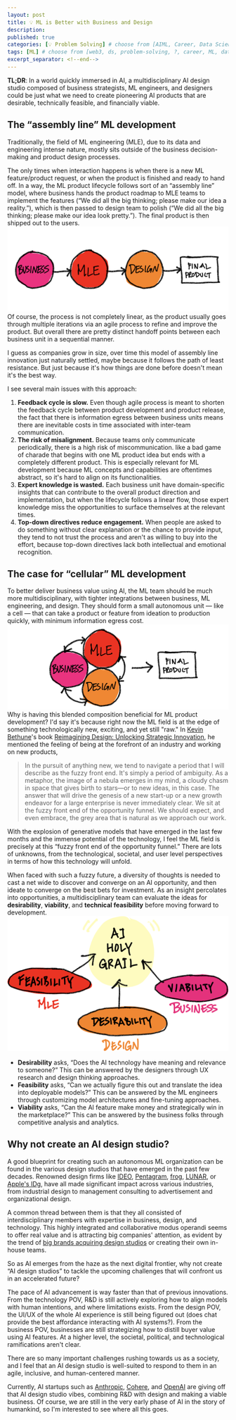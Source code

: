 ```yaml
---
layout: post
title: 💡 ML is Better with Business and Design
description: 
published: true
categories: [💡 Problem Solving] # choose from [AIML, Career, Data Science, Design, Diagrams, Guides, Product, Research, Web3]
tags: [ML] # choose from [web3, ds, problem-solving, ?, career, ML, data science, thoughts, trends, products, Misc]
excerpt_separator: <!--end-->
---
```


**TL;DR**: In a world quickly immersed in AI, a multidisciplinary AI design studio composed of business strategists, ML engineers, and designers could be just what we need to create pioneering AI products that are desirable, technically feasible, and financially viable.<!--end-->

## The “assembly line” ML development
Traditionally, the field of ML engineering (MLE), due to its data and engineering intense nature, mostly sits outside of the business decision-making and product design processes. 

The only times when interaction happens is when there is a new ML feature/product request, or when the product is finished and ready to hand off. In a way, the ML product lifecycle follows sort of an “assembly line” model, where business hands the product roadmap to MLE teams to implement the features (“We did all the big thinking; please make our idea a reality.”), which is then passed to design team to polish (“We did all the big thinking; please make our idea look pretty.”). The final product is then shipped out to the users. 
[![](/static/imgs/72D36BD1-8A98-42C6-82E4-029A55074CC5.png)](/static/imgs/72D36BD1-8A98-42C6-82E4-029A55074CC5.png)
Of course, the process is not completely linear, as the product usually goes through multiple iterations via an agile process to refine and improve the product. But overall there are pretty distinct handoff points between each business unit in a sequential manner. 

I guess as companies grow in size, over time this model of assembly line innovation just naturally settled, maybe because it follows the path of least resistance. But just because it's how things are done before doesn't mean it's the best way. 

I see several main issues with this approach:
1. **Feedback cycle is slow.**  Even though agile process is meant to shorten the feedback cycle between product development and product release, the fact that there is information egress between business units means there are inevitable costs in time associated with inter-team communication. 
2. **The risk of misalignment.** Because teams only communicate periodically, there is a high risk of miscommunication. like a bad game of charade that begins with one ML product idea but ends with a completely different product. This is especially relevant for ML development because ML concepts and capabilities are oftentimes abstract, so it's hard to align on its functionalities.
3. **Expert knowledge is wasted.** Each business unit have domain-specific insights that can contribute to the overall product direction and implementation, but when the lifecycle follows a linear flow, those expert knowledge miss the opportunities to surface themselves at the relevant times. 
4. **Top-down directives reduce engagement.** When people are asked to do something without clear explanation or the chance to provide input, they tend to not trust the process and aren't as willing to buy into the effort, because top-down directives lack both intellectual and emotional recognition. 

## The case for “cellular” ML development
To better deliver business value using AI, the ML team should be much more multidisciplinary, with tighter integrations between business, ML engineering, and design. They should form a small autonomous unit — like a cell — that can take a product or feature from ideation to production quickly, with minimum information egress cost.  
[![](/static/imgs/A02FCF2D-3A40-49B8-A775-2BCF52EFD979.png)](/static/imgs/A02FCF2D-3A40-49B8-A775-2BCF52EFD979.png)
Why is having this blended composition beneficial for ML product development? I'd say it's because right now the ML field is at the edge of something technologically new, exciting, and yet still "raw." In [Kevin Bethune](https://www.linkedin.com/in/kevinbethune/)'s book [Reimagining Design: Unlocking Strategic Innovation](https://mitpress.mit.edu/9780262046503/reimagining-design/), he mentioned the feeling of being at the forefront of an industry and working on new products,

> In the pursuit of anything new, we tend to navigate a period that I will describe as the fuzzy front end. It's simply a period of ambiguity. As a metaphor, the image of a nebula emerges in my mind, a cloudy chasm in space that gives birth to stars—or to new ideas, in this case. The answer that will drive the genesis of a new start-up or a new growth endeavor for a large enterprise is never immediately clear. We sit at the fuzzy front end of the opportunity funnel. We should expect, and even embrace, the grey area that is natural as we approach our work.  

With the explosion of generative models that have emerged in the last few months and the immense potential of the technology, I feel the ML field is precisely at this “fuzzy front end of the opportunity funnel.” There are lots of unknowns, from the technological, societal, and user level perspectives in terms of how this technology will unfold. 

When faced with such a fuzzy future, a diversity of thoughts is needed to cast a net wide to discover and converge on an AI opportunity, and then ideate to converge on the best bets for investment. As an insight percolates into opportunities, a multidisciplinary team can evaluate the ideas for **desirability**, **viability**, and **technical feasibility** before moving forward to development. 
[![](/static/imgs/F88AB923-1A25-4DE8-AE0F-655484504510.png)](/static/imgs/F88AB923-1A25-4DE8-AE0F-655484504510.png)
* **Desirability** asks, “Does the AI technology have meaning and relevance to someone?” This can be answered by the designers through UX research and design thinking approaches.
* **Feasibility** asks, “Can we actually figure this out and translate the idea into deployable models?” This can be answered by the ML engineers through customizing model architectures and fine-tuning approaches. 
* **Viability** asks, “Can the AI feature make money and strategically win in the marketplace?” This can be answered by the business folks through competitive analysis and analytics.

## Why not create an AI design studio?
A good blueprint for creating such an autonomous ML organization can be found in the various design studios that have emerged in the past few decades. Renowned design firms like [IDEO](https://en.wikipedia.org/wiki/IDEO), [Pentagram](https://en.wikipedia.org/wiki/Pentagram_(design_firm)), [frog](https://en.wikipedia.org/wiki/Frog_Design), [LUNAR](https://en.wikipedia.org/wiki/Lunar_Design), or [Apple's IDg](https://en.wikipedia.org/wiki/Apple_Industrial_Design_Group), have all made significant impact across various industries, from industrial design to management consulting to advertisement and organizational design. 

A common thread between them is that they all consisted of interdisciplinary members with expertise in business, design, and technology. This highly integrated and collaborative modus operandi seems to offer real value and is attracting big companies' attention, as evident by the trend of [big brands acquiring design studios](https://www.designweek.co.uk/issues/15-21-may-2017/being-acquired-why-big-brands-are-buying-design-studios/) or creating their own in-house teams.

So as AI emerges from the haze as the next digital frontier, why not create “AI design studios” to tackle the upcoming challenges that will confront us in an accelerated future? 

The pace of AI advancement is way faster than that of previous innovations. From the technology POV, R&D is still actively exploring how to align models with human intentions, and where limitations exists. From the design POV, the UI/UX of the whole AI experience is still being figured out (does chat provide the best affordance interacting with AI systems?). From the business POV, businesses are still strategizing how to distill buyer value using AI features. At a higher level, the societal, political, and technological ramifications aren't clear. 

There are so many important challenges rushing towards us as a society, and I feel that an AI design studio is well-suited to respond to them in an agile, inclusive, and human-centered manner. 

Currently, AI startups such as [Anthropic](https://www.anthropic.com/), [Cohere](https://cohere.com/), and [OpenAI](https://openai.com/) are giving off that AI design studio vibes, combining R&D with design and making a viable business. Of course, we are still in the very early phase of AI in the story of humankind, so I'm interested to see where all this goes. 